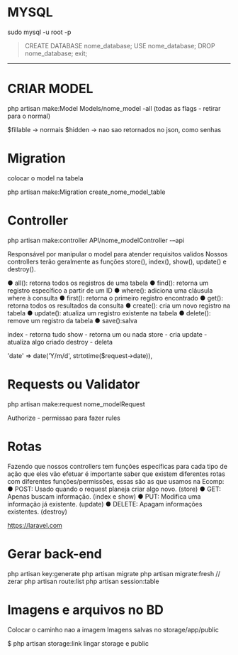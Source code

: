 # MYSQL

sudo mysql -u root -p

> CREATE DATABASE nome_database;
> USE nome_database;
> DROP nome_database;
> exit;

---

# CRIAR MODEL

php artisan make:Model Models/nome_model -all (todas as flags - retirar para o normal)

$fillable -> normais
$hidden -> nao sao retornados no json, como senhas

# Migration

colocar o model na tabela

php artisan make:Migration create_nome_model_table

# Controller

php artisan make:controller API/nome_modelController -–api

Responsável por manipular o model para atender requisitos validos
Nossos controllers terão geralmente as funções store(), index(), show(),
update() e destroy().

● all(): retorna todos os registros de uma tabela
● find(): retorna um registro específico a partir de um ID
● where(): adiciona uma cláusula where à consulta
● first(): retorna o primeiro registro encontrado
● get(): retorna todos os resultados da consulta
● create(): cria um novo registro na tabela
● update(): atualiza um registro existente na tabela
● delete(): remove um registro da tabela
● save():salva

index - retorna tudo
show - retorna um ou nada
store - cria
update - atualiza algo criado
destroy - deleta

'date' => date('Y/m/d', strtotime($request->date)),

# Requests ou Validator

php artisan make:request nome_modelRequest

Authorize - permissao para fazer
rules

# Rotas

Fazendo que nossos controllers tem funções específicas para cada tipo de
ação que eles vão efetuar é importante saber que existem diferentes rotas com
diferentes funções/permissões, essas são as que usamos na Ecomp:
● POST: Usado quando o request planeja criar algo novo. (store)
● GET: Apenas buscam informação. (index e show)
● PUT: Modifica uma informação já existente. (update)
● DELETE: Apagam informações existentes. (destroy)

https://laravel.com

# Gerar back-end

php artisan key:generate
php artisan migrate
php artisan migrate:fresh // zerar
php artisan route:list
php artisan session:table

# Imagens e arquivos no BD

Colocar o caminho nao a imagem
Imagens salvas no storage/app/public

$ php artisan storage:link
lingar storage e public
